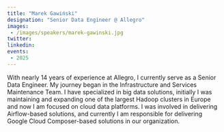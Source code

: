 ```yaml
---
title: "Marek Gawiński"
designation: "Senior Data Engineer @ Allegro"
images:
 - /images/speakers/marek-gawinski.jpg
twitter: 
linkedin: 
events:
 - 2025
---
```


With nearly 14 years of experience at Allegro, I currently serve as a Senior Data Engineer. My journey began in the Infrastructure and Services Maintenance Team. I have specialized in big data solutions, initially I was maintaining and expanding one of the largest Hadoop clusters in Europe and now I am focused on cloud data platforms.
I was involved in delivering Airflow-based solutions, and currently I am responsible for delivering Google Cloud Composer-based solutions in our organization.